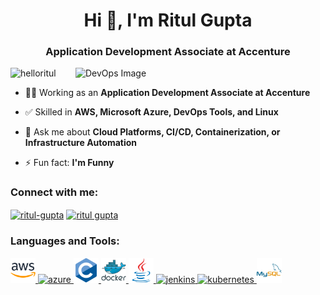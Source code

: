 <h1 align="center">Hi 👋, I'm Ritul Gupta</h1>
<h3 align="center">Application Development Associate at Accenture</h3>

<img align="right" width="400" src="https://media.istockphoto.com/id/1415511633/photo/devops-software-development-operations-programmer-administration-system-life-cycle-quality.jpg?s=170667a&w=0&k=20&c=vXXP9ZFGFP0hN_ifdM-BnMNEUHrukEFaXUQCw5MFE9Q=" alt="DevOps Image"/>

<p align="left"> <img src="https://komarev.com/ghpvc/?username=helloritul&label=Profile%20views&color=0e75b6&style=flat" alt="helloritul" /> </p>

- 👨‍💼 Working as an **Application Development Associate at Accenture**

- ✅ Skilled in **AWS, Microsoft Azure, DevOps Tools, and Linux**

- 💬 Ask me about **Cloud Platforms, CI/CD, Containerization, or Infrastructure Automation**

- ⚡ Fun fact: **I'm Funny**

<h3 align="left">Connect with me:</h3>
<p align="left">
<a href="https://www.linkedin.com/in/ritul-gupta27/" target="blank"><img align="center" src="https://raw.githubusercontent.com/rahuldkjain/github-profile-readme-generator/master/src/images/icons/Social/linked-in-alt.svg" alt="ritul-gupta" height="30" width="40" /></a>
<a href="https://www.youtube.com/c/ritul gupta" target="blank"><img align="center" src="https://raw.githubusercontent.com/rahuldkjain/github-profile-readme-generator/master/src/images/icons/Social/youtube.svg" alt="ritul gupta" height="30" width="40" /></a>
</p>

<h3 align="left">Languages and Tools:</h3>
<p align="left"> 
  <a href="https://aws.amazon.com" target="_blank" rel="noreferrer"> <img src="https://raw.githubusercontent.com/devicons/devicon/master/icons/amazonwebservices/amazonwebservices-original-wordmark.svg" alt="aws" width="40" height="40"/> </a> 
  <a href="https://azure.microsoft.com/en-in/" target="_blank" rel="noreferrer"> <img src="https://www.vectorlogo.zone/logos/microsoft_azure/microsoft_azure-icon.svg" alt="azure" width="40" height="40"/> </a> 
  <a href="https://www.cprogramming.com/" target="_blank" rel="noreferrer"> <img src="https://raw.githubusercontent.com/devicons/devicon/master/icons/c/c-original.svg" alt="c" width="40" height="40"/> </a> 
  <a href="https://www.docker.com/" target="_blank" rel="noreferrer"> <img src="https://raw.githubusercontent.com/devicons/devicon/master/icons/docker/docker-original-wordmark.svg" alt="docker" width="40" height="40"/> </a> 
  <a href="https://www.java.com" target="_blank" rel="noreferrer"> <img src="https://raw.githubusercontent.com/devicons/devicon/master/icons/java/java-original.svg" alt="java" width="40" height="40"/> </a> 
  <a href="https://www.jenkins.io" target="_blank" rel="noreferrer"> <img src="https://www.vectorlogo.zone/logos/jenkins/jenkins-icon.svg" alt="jenkins" width="40" height="40"/> </a> 
  <a href="https://kubernetes.io" target="_blank" rel="noreferrer"> <img src="https://www.vectorlogo.zone/logos/kubernetes/kubernetes-icon.svg" alt="kubernetes" width="40" height="40"/> </a> 
  <a href="https://www.mysql.com/" target="_blank" rel="noreferrer"> <img src="https://raw.githubusercontent.com/devicons/devicon/master/icons/mysql/mysql-original-wordmark.svg" alt="mysql" width="40" height="40"/> </a_
